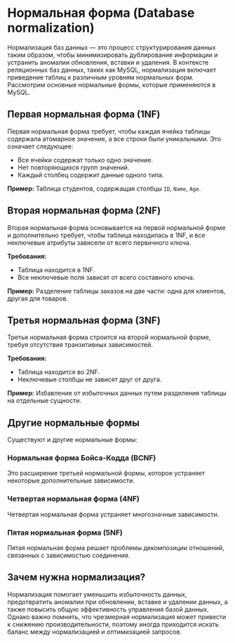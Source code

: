 # Нормальная форма (Database normalization)
Нормализация баз данных — это процесс структурирования данных таким образом, чтобы минимизировать дублирование информации и устранить аномалии обновления, вставки и удаления. В контексте реляционных баз данных, таких как MySQL, нормализация включает приведение таблиц к различным уровням нормальных форм. Рассмотрим основные нормальные формы, которые применяются в MySQL.

## Первая нормальная форма (1NF)
Первая нормальная форма требует, чтобы каждая ячейка таблицы содержала атомарное значение, а все строки были уникальными. Это означает следующее:
- Все ячейки содержат только одно значение.
- Нет повторяющихся групп значений.
- Каждый столбец содержит данные одного типа.

**Пример:** Таблица студентов, содержащая столбцы `ID`, `Name`, `Age`.

## Вторая нормальная форма (2NF)
Вторая нормальная форма основывается на первой нормальной форме и дополнительно требует, чтобы таблица находилась в 1NF, и все неключевые атрибуты зависели от всего первичного ключа.

**Требования:**
- Таблица находится в 1NF.
- Все неключевые поля зависят от всего составного ключа.

**Пример:** Разделение таблицы заказов на две части: одна для клиентов, другая для товаров.

## Третья нормальная форма (3NF)
Третья нормальная форма строится на второй нормальной форме, требуя отсутствия транзитивных зависимостей.

**Требования:**
- Таблица находится во 2NF.
- Неключевые столбцы не зависят друг от друга.

**Пример:** Избавление от избыточных данных путем разделения таблицы на отдельные сущности.

## Другие нормальные формы
Существуют и другие нормальные формы:

### Нормальная форма Бойса-Кодда (BCNF)
Это расширение третьей нормальной формы, которое устраняет некоторые дополнительные зависимости.

### Четвертая нормальная форма (4NF)
Четвертая нормальная форма устраняет многозначные зависимости.

### Пятая нормальная форма (5NF)
Пятая нормальная форма решает проблемы декомпозиции отношений, связанных с зависимостью соединения.

## Зачем нужна нормализация?
Нормализация помогает уменьшить избыточность данных, предотвратить аномалии при обновлении, вставке и удалении данных, а также повысить общую эффективность управления базой данных. Однако важно помнить, что чрезмерная нормализация может привести к снижению производительности, поэтому иногда приходится искать баланс между нормализацией и оптимизацией запросов.

